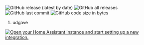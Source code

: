 ![GitHub release (latest by date)](https://img.shields.io/github/v/release/kgn3400/lotto_dk)
![GitHub all releases](https://img.shields.io/github/downloads/kgn3400/lotto_dk/total)
![GitHub last commit](https://img.shields.io/github/last-commit/kgn3400/lotto_dk)
![GitHub code size in bytes](https://img.shields.io/github/languages/code-size/kgn3400/lotto_dk)

1. udgave

[![Open your Home Assistant instance and start setting up a new integration.](https://my.home-assistant.io/badges/config_flow_start.svg)](https://my.home-assistant.io/redirect/config_flow_start/?domain=lotto_dk)
